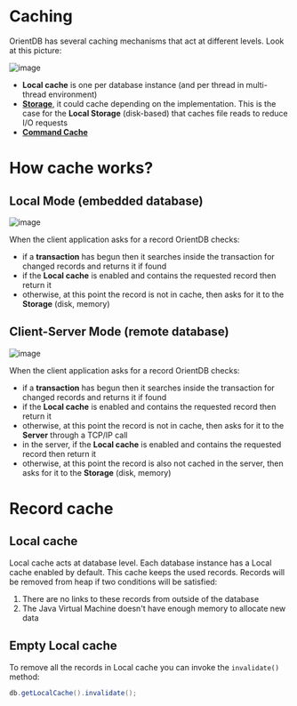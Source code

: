 
# Caching

OrientDB has several caching mechanisms that act at different levels. Look at this picture:

![image](http://www.orientdb.org/images/caching.png)

- **Local cache** is one per database instance (and per thread in multi-thread environment)
- **[Storage](../datamodeling/Concepts.md)**, it could cache depending on the implementation. This is the case for the **Local Storage** (disk-based) that caches file reads to reduce I/O requests
- **[Command Cache](../sql/Command-Cache.md)**


# How cache works?

## Local Mode (embedded database)

![image](http://www.orientdb.org/images/cache-flow.png)

When the client application asks for a record OrientDB checks:
- if a **transaction** has begun then it searches inside the transaction for changed records and returns it if found
- if the **Local cache** is enabled and contains the requested record then return it
- otherwise, at this point the record is not in cache, then asks for it to the **Storage** (disk, memory)

## Client-Server Mode (remote database)

![image](http://www.orientdb.org/images/cache_flow_client_server.png)

When the client application asks for a record OrientDB checks:
- if a **transaction** has begun then it searches inside the transaction for changed records and returns it if found
- if the **Local cache** is enabled and contains the requested record then return it
- otherwise, at this point the record is not in cache, then asks for it to the **Server** through a TCP/IP call
- in the server, if the **Local cache** is enabled and contains the requested record then return it
- otherwise, at this point the record is also not cached in the server, then asks for it to the **Storage** (disk, memory)

# Record cache

## Local cache

Local cache acts at database level. Each database instance has a Local cache enabled by default. This cache keeps the used records. Records will be removed from heap if two conditions will be satisfied:

1. There are no links to these records from outside of the database
1. The Java Virtual Machine doesn't have enough memory to allocate new data

## Empty Local cache

To remove all the records in Local cache you can invoke the <code>invalidate()</code> method:
```java
db.getLocalCache().invalidate();
```
